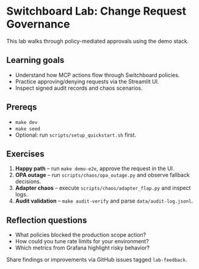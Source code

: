 # Switchboard Lab: Change Request Governance

This lab walks through policy-mediated approvals using the demo stack.

## Learning goals

- Understand how MCP actions flow through Switchboard policies.
- Practice approving/denying requests via the Streamlit UI.
- Inspect signed audit records and chaos scenarios.

## Prereqs

- `make dev`
- `make seed`
- Optional: run `scripts/setup_quickstart.sh` first.

## Exercises

1. **Happy path** – run `make demo-e2e`, approve the request in the UI.
1. **OPA outage** – run `scripts/chaos/opa_outage.py` and observe fallback decisions.
1. **Adapter chaos** – execute `scripts/chaos/adapter_flap.py` and inspect logs.
1. **Audit validation** – `make audit-verify` and parse `data/audit-log.jsonl`.

## Reflection questions

- What policies blocked the production scope action?
- How could you tune rate limits for your environment?
- Which metrics from Grafana highlight risky behavior?

Share findings or improvements via GitHub issues tagged `lab-feedback`.
